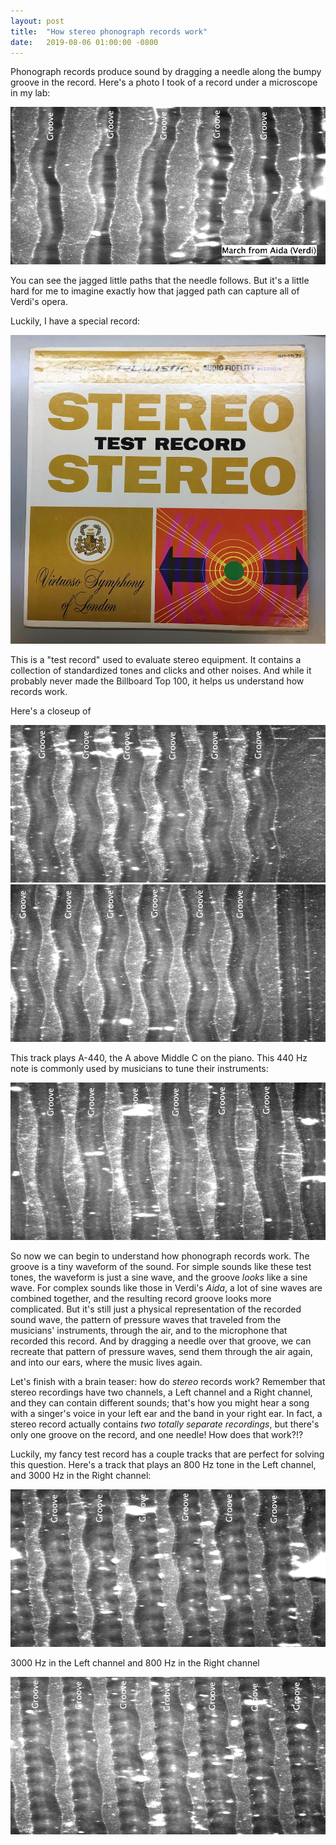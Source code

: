 ```yaml
---
layout: post
title:  "How stereo phonograph records work"
date:   2019-08-06 01:00:00 -0800
---
```


Phonograph records produce sound by dragging a needle along the bumpy groove in the record.  Here's a photo I took of a record under a microscope in my lab:

<img src="/assets/side2.png">

You can see the jagged little paths that the needle follows. But it's a little hard for me to imagine exactly how that jagged path can capture all of Verdi's opera.

Luckily, I have a special record:

<img src="/assets/record.jpeg">

This is a "test record" used to evaluate stereo equipment.  It contains a collection of standardized tones and clicks and other noises.  And while it probably never made the Billboard Top 100, it helps us understand how records work.

Here's a closeup of 

<img src="/assets/track_05.png">
<img src="/assets/track_05b.png">

This track plays A-440, the A above Middle C on the piano.  This 440 Hz note is commonly used by musicians to tune their instruments:

<img src="/assets/track_08.png">

So now we can begin to understand how phonograph records work.  The groove is a tiny waveform of the sound.  For simple sounds like these test tones, the waveform is just a sine wave, and the groove *looks* like a sine wave.  For complex sounds like those in Verdi's *Aida*, a lot of sine waves are combined together, and the resulting record groove looks more complicated.  But it's still just a physical representation of the recorded sound wave, the pattern of pressure waves that traveled from the musicians' instruments, through the air, and to the microphone that recorded this record.  And by dragging a needle over that groove, we can recreate that pattern of pressure waves, send them through the air again, and into our ears, where the music lives again.

Let's finish with a brain teaser:  how do *stereo* records work?  Remember that stereo recordings have two channels, a Left channel and a Right channel, and they can contain different sounds; that's how you might hear a song with a singer's voice in your left ear and the band in your right ear.  In fact, a stereo record actually contains *two totally separate recordings*, but there's only one groove on the record, and one needle!  How does that work?!?

Luckily, my fancy test record has a couple tracks that are perfect for solving this question.  Here's a track that plays an 800 Hz tone in the Left channel, and 3000 Hz in the Right channel:

<img src="/assets/track_09.png">

3000 Hz in the Left channel and 800 Hz in the Right channel

<img src="/assets/track_10.png">

